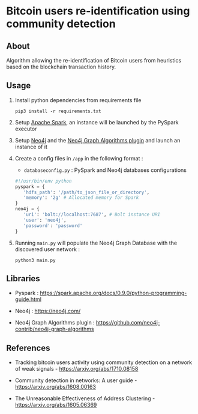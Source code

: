 # Bitcoin users re-identification using community detection

## About

Algorithm allowing the re-identification of Bitcoin users from heuristics based on the blockchain transaction history.

## Usage

1. Install python dependencies from requirements file

    ```shell
    pip3 install -r requirements.txt
    ```

2. Setup [Apache Spark](https://spark.apache.org/downloads.html), an instance will be launched by the PySpark executor

3. Setup [Neo4j](https://neo4j.com/docs/operations-manual/current/installation/) and the 
[Neo4j Graph Algorithms plugin](https://github.com/neo4j-contrib/neo4j-graph-algorithms) and launch an instance of it

4. Create a config files in `/app` in the following format :

     - `databaseconfig.py` : PySpark and Neo4j databases configurations
     ```python
    #!/usr/bin/env python
    pyspark = {
        'hdfs_path': '/path/to_json_file_or_directory',
        'memory': '2g' # Allocated memory for Spark
    }
    neo4j = {
        'uri': 'bolt://localhost:7687', # Bolt instance URI
        'user': 'neo4j',
        'password': 'password'
    }
    ```

5. Running `main.py` will populate the Neo4j Graph Database with the discovered user
network :

    ```shell
    python3 main.py
    ```


## Libraries

* Pyspark : https://spark.apache.org/docs/0.9.0/python-programming-guide.html

* Neo4j : https://neo4j.com/

* Neo4j Graph Algorithms plugin : https://github.com/neo4j-contrib/neo4j-graph-algorithms


## References

* Tracking bitcoin users activity using community
detection on a network of weak signals - https://arxiv.org/abs/1710.08158

* Community detection in networks: A user guide - https://arxiv.org/abs/1608.00163

* The Unreasonable Effectiveness of Address Clustering - https://arxiv.org/abs/1605.06369
